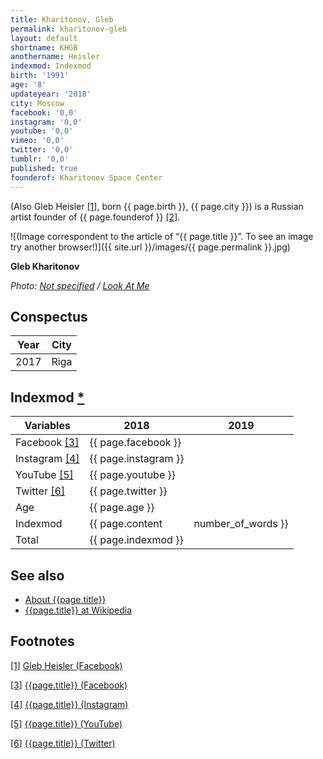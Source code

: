 ```yaml
---
title: Kharitonov, Gleb
permalink: kharitonov-gleb
layout: default
shortname: KHGB
anothername: Heisler
indexmod: Indexmod
birth: '1991'
age: '8'
updateyear: '2018'
city: Moscow
facebook: '0,0'
instagram: '0,0'
youtube: '0,0'
vimeo: '0,0'
twitter: '0,0'
tumblr: '0,0'
published: true
founderof: Kharitonov Space Center
---
```


(Also Gleb Heisler <span id="a1">[\[1\]](#f1)</span>, born {{ page.birth }}, {{ page.city }}) is a Russian artist founder of {{ page.founderof }} <span id="a2">[\[2\]](#f2)</span>.

![(Image correspondent to the article of “{{ page.title }}”. To see an image try another browser!)]({{ site.url }}/images/{{ page.permalink }}.jpg)

**Gleb Kharitonov**

*Photo: [Not specified](index) / [Look At Me](index)*

## Сonspectus

|Year|City|
|-|-|
|2017|Riga|

## Indexmod [*](indexmod)

|Variables|2018|2019|
|-|-|-|
|Facebook <span id="a3">[\[3\]](#f3)</span>|{{ page.facebook }}||
|Instagram <span id="a4">[\[4\]](#f4)</span>|{{ page.instagram }}||
|YouTube <span id="a5">[\[5\]](#f5)</span>|{{ page.youtube }}||
|Twitter <span id="a6">[\[6\]](#f6)</span>|{{ page.twitter }}||
|Age|{{ page.age }}||
|Indexmod|{{ page.content | number_of_words }}||
|Total|{{ page.indexmod }}||

## See also

+ [About {{page.title}}](index)
+ [{{page.title}} at Wikipedia](index)

## Footnotes

[[1]](#a1) <span id="f1"></span> [Gleb Heisler (Facebook)](https://www.facebook.com/profile.php?id=100001157400309)

[[3]](#a3) <span id="f3"></span> [{{page.title}} (Facebook)](https://www.facebook.com/profile.php?id=100001157400309)

[[4]](#a4) <span id="f4"></span> [{{page.title}} (Instagram)](index)

[[5]](#a5) <span id="f5"></span> [{{page.title}} (YouTube)](index)

[[6]](#a6) <span id="f6"></span> [{{page.title}} (Twitter)](index)
